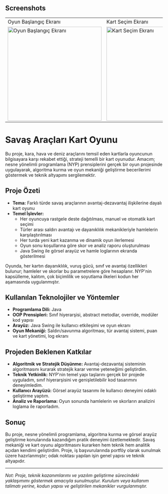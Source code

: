## Screenshots
<table>
  <tr>
    <td>Oyun Başlangıç Ekranı</td>
    <td>Kart Seçim Ekranı</td>
    <td>Sonuç/Grafik Ekranı</td>
  </tr>
  <tr>
    <td><img src="screenshots/ss1.jpeg" alt="Oyun Başlangıç Ekranı" width="300px"></td>
    <td><img src="screenshots/ss2.jpeg" alt="Kart Seçim Ekranı" width="300px"></td>
    <td><img src="screenshots/ss3.jpeg" alt="Sonuç/Grafik Ekranı" width="300px"></td>
  </tr>
</table>

# Savaş Araçları Kart Oyunu

Bu proje, kara, hava ve deniz araçlarını temsil eden kartlarla oyuncunun bilgisayara karşı rekabet ettiği, strateji temelli bir kart oyunudur. Amacım; nesne yönelimli programlama (NYP) prensiplerini gerçek bir oyun projesinde uygulayarak, algoritma kurma ve oyun mekaniği geliştirme becerilerimi göstermek ve teknik altyapımı sergilemektir.

## Proje Özeti

- **Tema:** Farklı türde savaş araçlarının avantaj-dezavantaj ilişkilerine dayalı kart oyunu
- **Temel İşlevler:**
  - Her oyuncuya rastgele deste dağıtılması, manuel ve otomatik kart seçimi
  - Türler arası saldırı avantajı ve dayanıklılık mekanikleriyle hamlelerin karşılaştırılması
  - Her turda yeni kart kazanma ve dinamik oyun ilerlemesi
  - Oyun sonu koşullarına göre skor ve analiz raporu oluşturulması
  - Java Swing ile görsel arayüz ve hamle loglarının ekranda gösterilmesi

Oyunda, her kartın dayanıklılık, vuruş gücü, sınıf ve avantaj özellikleri bulunur; hamleler ve skorlar bu parametrelere göre hesaplanır. NYP'nin kapsülleme, kalıtım, çok biçimlilik ve soyutlama ilkeleri kodun her aşamasında uygulanmıştır.

## Kullanılan Teknolojiler ve Yöntemler

- **Programlama Dili:** Java
- **OOP Prensipleri:** Sınıf hiyerarşisi, abstract metodlar, override, modüler kod yapısı
- **Arayüz:** Java Swing ile kullanıcı etkileşimi ve oyun ekranı
- **Oyun Mekaniği:** Saldırı/savunma algoritması, tür avantaj sistemi, puan ve kart yönetimi, log ekranı

## Projeden Beklenen Katkılar

- **Algoritmik ve Stratejik Düşünme:** Avantaj-dezavantaj sisteminin algoritmasını kurarak stratejik karar verme yeteneğimi geliştirdim.
- **Teknik Yetkinlik:** NYP'nin temel yapı taşlarını gerçek bir projede uyguladım, sınıf hiyerarşisini ve genişletilebilir kod tasarımını deneyimledim.
- **Kullanıcı Arayüzü:** Görsel arayüz tasarımı ile kullanıcı deneyimi odaklı geliştirme yaptım.
- **Analiz ve Raporlama:** Oyun sonunda hamlelerin ve skorların analizini loglama ile raporladım.

## Sonuç

Bu proje, nesne yönelimli programlama, algoritma kurma ve görsel arayüz geliştirme konularında kazandığım pratik deneyimi özetlemektedir. Savaş mekaniği ve kart oyunu algoritmasını kurarken hem teknik hem analitik açıdan kendimi geliştirdim. Proje, iş başvurularında portföy olarak sunulmak üzere hazırlanmıştır; odak noktası yapılan işin genel yapısı ve teknik altyapıdır.

---

*Not: Proje, teknik kazanımlarımı ve yazılım geliştirme sürecindeki yaklaşımımı göstermek amacıyla sunulmuştur. Kurulum veya kullanım talimatı yerine, kodun yapısı ve geliştirilen mekanikler vurgulanmıştır.*
